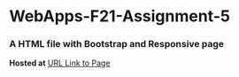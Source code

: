 # WebApps-F21-Assignment-5
### A HTML file with Bootstrap and Responsive page
**Hosted at**
[URL Link to Page](https://44-563-webapps-f21.github.io/webapps-s21-assignment-5-nithinreddykumbham888/)